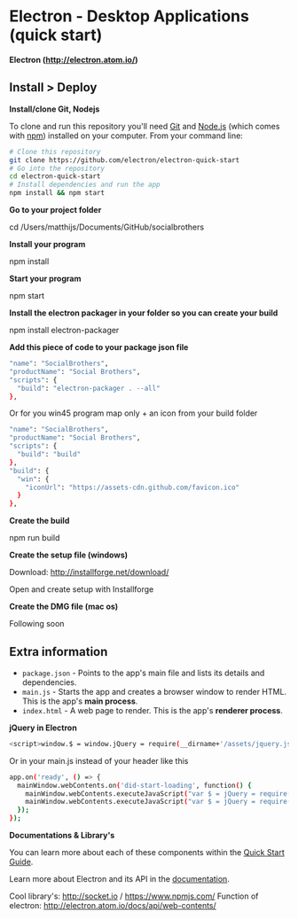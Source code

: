 # Electron - Desktop Applications (quick start)
**Electron (http://electron.atom.io/)**

## Install > Deploy
**Install/clone Git, Nodejs**

To clone and run this repository you'll need [Git](https://git-scm.com) and [Node.js](https://nodejs.org/en/download/) (which comes with [npm](http://npmjs.com)) installed on your computer. From your command line:

```bash
# Clone this repository
git clone https://github.com/electron/electron-quick-start
# Go into the repository
cd electron-quick-start
# Install dependencies and run the app
npm install && npm start
```

**Go to your project folder**

cd /Users/matthijs/Documents/GitHub/socialbrothers


**Install your program**

npm install


**Start your program**

npm start


**Install the electron packager in your folder so you can create your build**

npm install electron-packager


**Add this piece of code to your package json file**

```bash
"name": "SocialBrothers",
"productName": "Social Brothers",
"scripts": {
  "build": "electron-packager . --all"
},
```
Or for you win45 program map only + an icon from your build folder
```bash
"name": "SocialBrothers",
"productName": "Social Brothers",
"scripts": {
  "build": "build"
},
"build": {
  "win": {
    "iconUrl": "https://assets-cdn.github.com/favicon.ico"
  }
},
```

**Create the build**

npm run build


**Create the setup file (windows)**

Download: http://installforge.net/download/

Open and create setup with Installforge


**Create the DMG file (mac os)**

Following soon

## Extra information
- `package.json` - Points to the app's main file and lists its details and dependencies.
- `main.js` - Starts the app and creates a browser window to render HTML. This is the app's **main process**.
- `index.html` - A web page to render. This is the app's **renderer process**.

**jQuery in Electron**
```bash
<script>window.$ = window.jQuery = require(__dirname+'/assets/jquery.js');</script>
```
Or in your main.js instead of your header like this
```bash
app.on('ready', () => {
  mainWindow.webContents.on('did-start-loading', function() {
    mainWindow.webContents.executeJavaScript("var $ = jQuery = require(__dirname+'/assets/jquery.js'), mainWindow = require('remote').getCurrentWindow();");
    mainWindow.webContents.executeJavaScript("var $ = jQuery = require(__dirname+'/assets/bootstrap.js'), mainWindow = require('remote').getCurrentWindow();");
  });
});
```

**Documentations & Library's**

You can learn more about each of these components within the [Quick Start Guide](http://electron.atom.io/docs/latest/tutorial/quick-start).

Learn more about Electron and its API in the [documentation](http://electron.atom.io/docs/latest).

Cool library's: http://socket.io / https://www.npmjs.com/
Function of electron: http://electron.atom.io/docs/api/web-contents/







